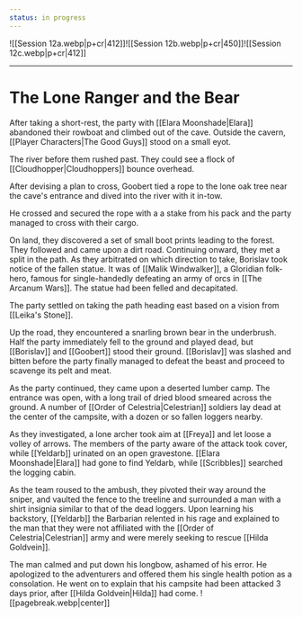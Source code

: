 ```yaml
---
status: in progress
---
```

![[Session 12a.webp|p+cr|412]]![[Session 12b.webp|p+cr|450]]![[Session 12c.webp|p+cr|412]]

---------------------------------
# The Lone Ranger and the Bear
After taking a short-rest, the party with [[Elara Moonshade|Elara]] abandoned their rowboat and climbed out of the cave. Outside the cavern, [[Player Characters|The Good Guys]] stood on a small eyot.

The river before them rushed past. They could see a flock of [[Cloudhopper|Cloudhoppers]] bounce overhead.

After devising a plan to cross, Goobert tied a rope to the lone oak tree near the cave's entrance and dived into the river with it in-tow.

He crossed and secured the rope with a a stake from his pack and the party managed to cross with their cargo.

On land, they discovered a set of small boot prints leading to the forest. They followed and came upon a dirt road. Continuing onward, they met a split in the path. As they arbitrated on which direction to take, Borislav took notice of the fallen statue. It was of [[Malik Windwalker]], a Gloridian folk-hero, famous for single-handedly defeating an army of orcs in [[The Arcanum Wars]]. The statue had been felled and decapitated.

The party settled on taking the path heading east based on a vision from [[Leika's Stone]].

Up the road, they encountered a snarling brown bear in the underbrush. Half the party immediately fell to the ground and played dead, but [[Borislav]] and [[Goobert]] stood their ground. [[Borislav]] was slashed and bitten before the party finally managed to defeat the beast and proceed to scavenge its pelt and meat.

As the party continued, they came upon a deserted lumber camp. The entrance was open, with a long trail of dried blood smeared across the ground. A number of [[Order of Celestria|Celestrian]] soldiers lay dead at the center of the campsite, with a dozen or so fallen loggers nearby.

As they investigated, a lone archer took aim at [[Freya]] and let loose a volley of arrows. The members of the party aware of the attack took cover, while [[Yeldarb]] urinated on an open gravestone. [[Elara Moonshade|Elara]] had gone to find Yeldarb, while [[Scribbles]] searched the logging cabin.

As the team roused to the ambush, they pivoted their way around the sniper, and vaulted the fence to the treeline and surrounded a man with a shirt insignia similar to that of the dead loggers. Upon learning his backstory, [[Yeldarb]] the Barbarian relented in his rage and explained to the man that they were not affiliated with the [[Order of Celestria|Celestrian]] army and were merely seeking to rescue [[Hilda Goldvein]].

The man calmed and put down his longbow, ashamed of his error. He apologized to the adventurers and offered them his single health potion as a consolation. He went on to explain that his campsite had been attacked 3 days prior, after [[Hilda Goldvein|Hilda]] had come.
![[pagebreak.webp|center]]
